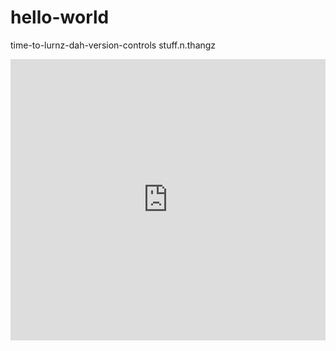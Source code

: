 # hello-world
time-to-lurnz-dah-version-controls
stuff.n.thangz

<iframe src="https://kiwiirc.com/client/irc.kiwiirc.com/?nick=pdrow|?&theme=mini#pdrow" style="border:0; width:100%; height:450px;"></iframe>
